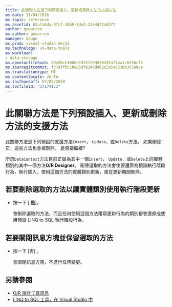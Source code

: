 ```yaml
---
title: 此關聯方法是下列預設插入、更新或刪除方法的支援方法
ms.date: 11/04/2016
ms.topic: reference
ms.assetid: 62afa6da-97cf-48b9-8de3-33e4d72a0377
author: gewarren
ms.author: gewarren
manager: douge
ms.prod: visual-studio-dev15
ms.technology: vs-data-tools
ms.workload:
- data-storage
ms.openlocfilehash: 30e08cb10b6e1912fe5962620faf34a1c6250cf3
ms.sourcegitcommit: f37affbc1b885dfe246d4b2c295a6538b383a0ca
ms.translationtype: MT
ms.contentlocale: zh-TW
ms.lasthandoff: 07/02/2018
ms.locfileid: "37174153"
---
```

# <a name="this-related-method-is-the-backing-method-for-the-following-default-insert-update-or-delete-methods"></a>此關聯方法是下列預設插入、更新或刪除方法的支援方法

此關聯方法是下列預設的支援方法`Insert`， `Update`，或`Delete`方法。 如果刪除它，這些方法也會被刪除。 是否要繼續?

所選`DataContext`方法目前正做為其中一個`Insert`， `Update`，或`Delete`上的實體類別的其中一個方法**O/R Designer**。 刪除選取的方法會使要還原為預設執行階段行為，執行插入，使用這個方法的實體類別更新，或在更新期間刪除。

## <a name="to-delete-the-selected-method-causing-the-entity-class-to-use-runtime-updates"></a>若要刪除選取的方法以讓實體類別使用執行階段更新

- 按一下 [ **是**]。

    會刪除選取的方法，而且任何使用這個方法覆寫更新行為的類別都會還原成使用預設 LINQ to SQL 執行階段行為。

## <a name="to-close-the-message-box-leaving-the-selected-method-unchanged"></a>若要關閉訊息方塊並保留選取的方法

- 按一下 [否] 。

    會關閉訊息方塊，不進行任何變更。

## <a name="see-also"></a>另請參閱

- [O/R 設計工具訊息](../data-tools/o-r-designer-messages.md)
- [LINQ to SQL 工具，在 Visual Studio 中](../data-tools/linq-to-sql-tools-in-visual-studio2.md)